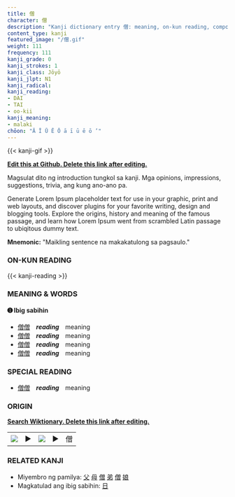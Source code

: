```yaml
---
title: 僧
character: 僧
description: "Kanji dictionary entry 僧: meaning, on-kun reading, compounds, origin, related kanji"
content_type: kanji
featured_image: "/僧.gif"
weight: 111
frequency: 111
kanji_grade: 0
kanji_strokes: 1
kanji_class: Jōyō
kanji_jlpt: N1
kanji_radical: 
kanji_reading: 
- DAI
- TAI
- oo-kii
kanji_meaning:
- malaki
chōon: "Ā Ī Ū Ē Ō ā ī ū ē ō ’"
---
```

[//]: # (Don't edit the line below. Kanji animated GIF code is automatically generated.)
{{< kanji-gif >}}

[//]: # (Edit below this line.)

**[Edit this at Github. Delete this link after editing.](https://github.com/tim0g/tim/tree/main/content/kanji/僧/index.md)**

Magsulat dito ng introduction tungkol sa kanji. Mga opinions, impressions, suggestions, trivia, ang kung ano-ano pa.

Generate Lorem Ipsum placeholder text for use in your graphic, print and web layouts, and discover plugins for your favorite writing, design and blogging tools. Explore the origins, history and meaning of the famous passage, and learn how Lorem Ipsum went from scrambled Latin passage to ubiqitous dummy text.
 
**Mnemonic:** "Maikling sentence na makakatulong sa pagsaulo."

### ON-KUN READING

[//]: # (Don't edit the line below. ON-KUN READING code is automatically generated.)
{{< kanji-reading >}}

### MEANING & WORDS

#### ➊ **Ibig sabihin**
  - [僧](../僧)[僧](../僧)　***reading***　meaning
  - [僧](../僧)[僧](../僧)　***reading***　meaning
  - [僧](../僧)[僧](../僧)　***reading***　meaning
  - [僧](../僧)[僧](../僧)　***reading***　meaning

### SPECIAL READING
  - [僧](../僧)[僧](../僧)　***reading***　meaning

### ORIGIN

**[Search Wiktionary. Delete this link after editing.](https://wiktionary.org/wiki/僧)**
<table class="kanji-table"><tr><td>
<img src="60px-僧-bronze.svg.png">
</td><td>▶</td><td>
<img src="60px-僧-oracle.svg.png">
</td><td>▶</td>
<td class="kanji-origin">僧</td>
</tr></table>

### RELATED KANJI
- Miyembro ng pamilya: [父](../父) [母](../母) [僧](../僧) [弟](../弟) [僧](../僧) [娘](../娘)
- Magkatulad ang ibig sabihin: [日](../日)
